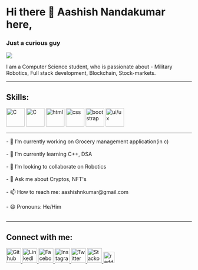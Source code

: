 <h1> Hi there 👋 Aashish Nandakumar here,</h1>
<h3>Just a curious guy</h3>

<img src="https://th.bing.com/th/id/R.e29bb7442cd87ba87598094cb0a62f16?rik=tmKXFbDVvWULWg&riu=http%3a%2f%2fwww.crea-ko.com%2fwp-content%2fuploads%2f2016%2f06%2fillustration-male-engineer-Feature_1290x688_MS1.jpg&ehk=g8zBoAcHYR6WXhYY5Fmx6DwVEC9Dz5M9VMB%2bolRlfdE%3d&risl=&pid=ImgRaw&r=0" >

I am a Computer Science student, who is passionate about - Military Robotics, Full stack development, Blockchain, Stock-markets. 
<hr>
<h2>Skills:</h2>   
<img src='https://cdn-icons-png.flaticon.com/512/3097/3097008.png' alt='C'height='50'>
<img src='https://cdn-icons-png.flaticon.com/512/6132/6132222.png' alt='C'height='50'>
<img src='https://cdn-icons-png.flaticon.com/512/888/888859.png' alt='html'height='50'>
<img src='https://cdn-icons-png.flaticon.com/512/888/888847.png' alt='css'height='50'>
<img src='https://cdn-icons-png.flaticon.com/512/5968/5968672.png' alt='bootstrap'height='50'>
<img src='https://cdn-icons-png.flaticon.com/512/1991/1991307.png' alt='ui/ux'height='50'>
    
<hr>
- 🔭 I’m currently working on Grocery management application(in c)<br><br> 
- 🌱 I’m currently learning C++, DSA<br><br> 
- 👯 I’m looking to collaborate on Robotics<br><br> 
- 💬 Ask me about Cryptos, NFT's<br><br> 
- 📫 How to reach me: aashishnkumar@gmail.com<br><br> 
- 😄 Pronouns: He/Him<br><br> 
<hr>

 <h2>Connect with me: </h2>
<a href="https://github.com/AashishNandakumar">
<img src="https://cdn-icons-png.flaticon.com/512/733/733553.png" alt="Github" height='40' >
</a>
<a href="https://www.linkedin.com/in/aashish-nandakumar-932972228/">
<img src="https://cdn-icons-png.flaticon.com/512/3536/3536505.png" alt="LinkedIn" height='40' >
</a>
<a href="https://www.facebook.com/AashishNandakumar">
<img src="https://cdn-icons-png.flaticon.com/512/174/174848.png" alt="Facebook" height='40' >
</a>
<a href="https://www.instagram.com/noire7871/">
<img src="https://cdn-icons-png.flaticon.com/512/1409/1409946.png" alt="Instagram" height='40' >
</a>
<a href="https://twitter.com/@AashishNandak">
<img src="https://www.1min30.com/logo/wp-content/uploads/2017/05/Twitter-logo.png" alt="Twitter" height='40' >
</a>
<a href="https://stackoverflow.com/users/17985527">
<img src="https://th.bing.com/th/id/OIP.mVLuON_t2heTuQRdUzLysAHaEh?pid=ImgDet&rs=1" alt="Stackoverflow" height='40' >
</a>
<a href="https://www.reddit.com/user/Glittering-Hunt-1328">
<img src="https://cdn-icons-png.flaticon.com/512/3536/3536761.png" alt="reddit" height='30' >
</a>
   

